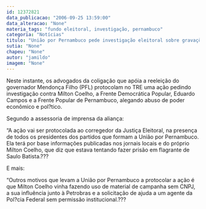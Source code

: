 ```yaml
---
id: 12372821
data_publicacao: "2006-09-25 13:59:00"
data_alteracao: "None"
materia_tags: "fundo eleitoral, investigação, pernambuco"
categoria: "Notícias"
titulo: "União por Pernambuco pede investigação eleitoral sobre gravações"
sutia: "None"
chapeu: "None"
autor: "jamildo"
imagem: "None"
---
```

<p>Neste instante, os advogados da coliga&ccedil;&atilde;o que ap&oacute;ia a reelei&ccedil;&atilde;o do governador Mendon&ccedil;a Filho (PFL) protocolam no TRE uma a&ccedil;&atilde;o pedindo investiga&ccedil;&atilde;o contra Milton Coelho, a Frente Democr&aacute;tica Popular, Eduardo Campos e a Frente Popular de Pernambuco, alegando abuso de poder econ&ocirc;mico e pol?tico.</p>

<p>Segundo a assessoria de imprensa da alian&ccedil;a:</p>

<p>&ldquo;A a&ccedil;&atilde;o vai ser protocolada ao corregedor da Justi&ccedil;a Eleitoral, na presen&ccedil;a de todos os presidentes dos partidos que formam a Uni&atilde;o por Pernambuco. Ela ter&aacute; por base informa&ccedil;&otilde;es publicadas nos jornais locais e do pr&oacute;prio Milton Coelho, que diz que estava tentando fazer pris&atilde;o em flagrante de Saulo Batista.???</p>

<p>E mais:</p>

<p>&ldquo;Outros motivos que levam a Uni&atilde;o por Pernambuco a protocolar a a&ccedil;&atilde;o &eacute; que Milton Coelho vinha fazendo uso de material de campanha sem CNPJ, a sua influ&ecirc;ncia junto &agrave; Petrobras e a solicita&ccedil;&atilde;o de ajuda a um agente da Pol?cia Federal sem permiss&atilde;o institucional.???</p>
